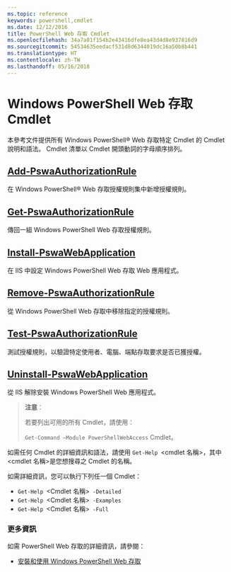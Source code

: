 ```yaml
---
ms.topic: reference
keywords: powershell,cmdlet
ms.date: 12/12/2016
title: PowerShell Web 存取 Cmdlet
ms.openlocfilehash: 34a7a01f154b2e43416dfe8ea43d4d8e937816d9
ms.sourcegitcommit: 54534635eedacf531d8d6344019dc16a50b8b441
ms.translationtype: HT
ms.contentlocale: zh-TW
ms.lasthandoff: 05/16/2018
---
```

# <a name="windows-powershell-web-access-cmdlets"></a>Windows PowerShell Web 存取 Cmdlet

本參考文件提供所有 Windows PowerShell® Web 存取特定 Cmdlet 的 Cmdlet 說明和語法。 Cmdlet 清單以 Cmdlet 開頭動詞的字母順序排列。

## <a name="add-pswaauthorizationruleadd-pswaauthorizationrulemd"></a>[Add-PswaAuthorizationRule](add-pswaauthorizationrule.md)

在 Windows PowerShell® Web 存取授權規則集中新增授權規則。

## <a name="get-pswaauthorizationruleget-pswaauthorizationrulemd"></a>[Get-PswaAuthorizationRule](get-pswaauthorizationrule.md)

傳回一組 Windows PowerShell Web 存取授權規則。

## <a name="install-pswawebapplicationinstall-pswawebapplicationmd"></a>[Install-PswaWebApplication](install-pswawebapplication.md)

在 IIS 中設定 Windows PowerShell Web 存取 Web 應用程式。

## <a name="remove-pswaauthorizationruleremove-pswaauthorizationrulemd"></a>[Remove-PswaAuthorizationRule](remove-pswaauthorizationrule.md)

從 Windows PowerShell Web 存取中移除指定的授權規則。

## <a name="test-pswaauthorizationruletest-pswaauthorizationrulemd"></a>[Test-PswaAuthorizationRule](test-pswaauthorizationrule.md)

測試授權規則，以驗證特定使用者、電腦、端點存取要求是否已獲授權。

## <a name="uninstall-pswawebapplicationuninstall-pswawebapplicationmd"></a>[Uninstall-PswaWebApplication](uninstall-pswawebapplication.md)

從 IIS 解除安裝 Windows PowerShell Web 應用程式。

>**注意**：
>
>若要列出可用的所有 Cmdlet，請使用：
>
> `Get-Command –Module PowerShellWebAccess` Cmdlet。

如需任何 Cmdlet 的詳細資訊和語法，請使用 `Get-Help `&lt;cmdlet 名稱&gt;，其中 &lt;cmdlet 名稱&gt;是您想搜尋之 Cmdlet 的名稱。

如需詳細資訊，您可以執行下列任一個 Cmdlet：

- `Get-Help `&lt;Cmdlet 名稱&gt;` -Detailed`
- `Get-Help `&lt;Cmdlet 名稱&gt;` -Examples`
- `Get-Help `&lt;Cmdlet 名稱&gt;` -Full`

### <a name="more-information"></a>更多資訊

如需 PowerShell Web 存取的詳細資訊，請參閱：

- [安裝和使用 Windows PowerShell Web 存取](../install-and-use-windows-powershell-web-access.md)